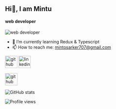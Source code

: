 ## Hi👋, I am Mintu
#### web developer
![web developer](https://media.bitdegree.org/storage/media/images/2018/08/what-is-a-web-developer.jpg)

- 🌱 I’m currently learning Redux & Typescript 
- 📫 How to reach me: mintosarker707@gmail.com 

[<img src='https://cdn.jsdelivr.net/npm/simple-icons@3.0.1/icons/github.svg' alt='github' height='40'>](https://github.com/mintusarker)  [<img src='https://cdn.jsdelivr.net/npm/simple-icons@3.0.1/icons/linkedin.svg' alt='linkedin' height='40'>](https://www.linkedin.com/in/minto-sarker/)  

[<img src='https://cdn.jsdelivr.net/npm/simple-icons@3.0.1/icons/github.svg' alt='github' height='40'>](https://github.com/mintusarker)  

<!-- [![Top Langs](https://github-readme-stats.vercel.app/api/top-langs/?username=mintusarker)](https://github.com/anuraghazra/github-readme-stats) -->

![GitHub stats](https://github-readme-stats.vercel.app/api?username=mintusarker&show_icons=true)  

![Profile views](https://gpvc.arturio.dev/mintusarker)  

